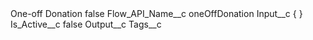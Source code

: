 <?xml version="1.0" encoding="UTF-8"?>
<CustomMetadata xmlns="http://soap.sforce.com/2006/04/metadata" xmlns:xsi="http://www.w3.org/2001/XMLSchema-instance" xmlns:xsd="http://www.w3.org/2001/XMLSchema">
    <label>One-off Donation</label>
    <protected>false</protected>
    <values>
        <field>Flow_API_Name__c</field>
        <value xsi:type="xsd:string">oneOffDonation</value>
    </values>
    <values>
        <field>Input__c</field>
        <value xsi:type="xsd:string">{ }</value>
    </values>
    <values>
        <field>Is_Active__c</field>
        <value xsi:type="xsd:boolean">false</value>
    </values>
    <values>
        <field>Output__c</field>
        <value xsi:nil="true"/>
    </values>
    <values>
        <field>Tags__c</field>
        <value xsi:nil="true"/>
    </values>
</CustomMetadata>
